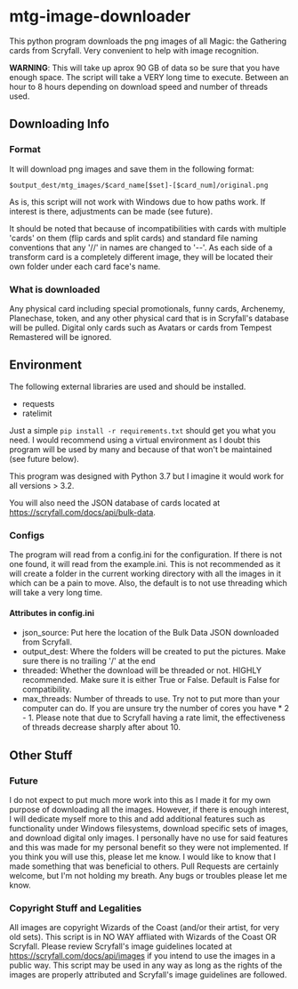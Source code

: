 # mtg-image-downloader
This python program downloads the png images of all Magic: the Gathering cards from Scryfall. Very convenient to help with image recognition.

**WARNING**: This will take up aprox 90 GB of data so be sure that you have enough space. The script will take a VERY long time to execute. Between an hour to 8 hours depending on download speed and number of threads used.

## Downloading Info

### Format
It will download png images and save them in the following format:

`$output_dest/mtg_images/$card_name[$set]-[$card_num]/original.png`  

As is, this script will not work with Windows due to how paths work. If interest is there, adjustments can be made (see future).

It should be noted that because of incompatibilities with cards with multiple 'cards' on them (flip cards and split cards) and standard file naming conventions that any '//' in names are changed to '--'. As each side of a transform card is a completely different image, they will be located their own folder under each card face's name.

### What is downloaded
Any physical card including special promotionals, funny cards, Archenemy, Planechase, token, and any other physical card that is in Scryfall's database will be pulled. Digital only cards such as Avatars or cards from Tempest Remastered will be ignored.

## Environment
The following external libraries are used and should be installed.
* requests
* ratelimit

Just a simple `pip install -r requirements.txt` should get you what you need. I would recommend using a virtual environment as I doubt this program will be used by many and because of that won't be maintained (see future below).

This program was designed with Python 3.7 but I imagine it would work for all versions > 3.2.

You will also need the JSON database of cards located at https://scryfall.com/docs/api/bulk-data.

### Configs
The program will read from a config.ini for the configuration. If there is not one found, it will read from the example.ini. This is not recommended as it will create a folder in the current working directory with all the images in it which can be a pain to move. Also, the default is to not use threading which will take a very long time. 

#### Attributes in config.ini
* json_source: Put here the location of the Bulk Data JSON downloaded from Scryfall.
* output_dest: Where the folders will be created to put the pictures. Make sure there is no trailing '/' at the end
* threaded: Whether the download will be threaded or not. HIGHLY recommended. Make sure it is either True or False. Default is False for compatibility.
* max_threads: Number of threads to use. Try not to put more than your computer can do. If you are unsure try the number of cores you have * 2 - 1. Please note that due to Scryfall having a rate limit, the effectiveness of threads decrease sharply after about 10.

## Other Stuff

### Future
I do not expect to put much more work into this as I made it for my own purpose of downloading all the images. However, if there is enough interest, I will dedicate myself more to this and add additional features such as functionality under Windows filesystems, download specific sets of images, and download digital only images. I personally have no use for said features and this was made for my personal benefit so they were not implemented. If you think you will use this, please let me know. I would like to know that I made something that was beneficial to others. Pull Requests are certainly welcome, but I'm not holding my breath. Any bugs or troubles please let me know.

### Copyright Stuff and Legalities
All images are copyright Wizards of the Coast (and/or their artist, for very old sets). This script is in NO WAY affliated with Wizards of the Coast OR Scryfall. Please review Scryfall's image guidelines located at https://scryfall.com/docs/api/images if you intend to use the images in a public way. This script may be used in any way as long as the rights of the images are properly attributed and Scryfall's image guidelines are followed.

